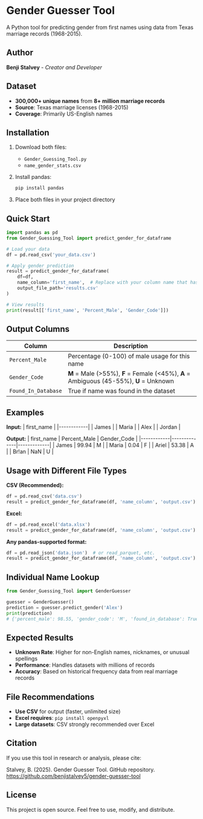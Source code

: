 # Gender Guesser Tool

A Python tool for predicting gender from first names using data from Texas marriage records (1968-2015).

## Author
**Benji Stalvey** - *Creator and Developer*

## Dataset
- **300,000+ unique names** from **8+ million marriage records**
- **Source**: Texas marriage licenses (1968-2015)
- **Coverage**: Primarily US-English names 

## Installation

1. Download both files:
   - `Gender_Guessing_Tool.py`
   - `name_gender_stats.csv`

2. Install pandas:
   ```bash
   pip install pandas
   ```

3. Place both files in your project directory

## Quick Start

```python
import pandas as pd
from Gender_Guessing_Tool import predict_gender_for_dataframe

# Load your data
df = pd.read_csv('your_data.csv')

# Apply gender prediction
result = predict_gender_for_dataframe(
    df=df, 
    name_column='first_name',  # Replace with your column name that has the first name of the entry you would like to apply gender to
    output_file_path='results.csv'
)

# View results
print(result[['first_name', 'Percent_Male', 'Gender_Code']])
```

## Output Columns

| Column | Description |
|--------|-------------|
| `Percent_Male` | Percentage (0-100) of male usage for this name |
| `Gender_Code` | **M** = Male (>55%), **F** = Female (<45%), **A** = Ambiguous (45-55%), **U** = Unknown |
| `Found_In_Database` | True if name was found in the dataset |

## Examples

**Input:**
| first_name |
|------------|
| James      |
| Maria      |
| Alex       |
| Jordan     |

**Output:**
| first_name | Percent_Male | Gender_Code |
|------------|--------------|-------------|
| James      | 99.94         | M           |
| Maria      | 0.04         | F           |
| Ariel      | 53.38         | A           |
| Br!an     | NaN         | U           | 

## Usage with Different File Types

**CSV (Recommended):**
```python
df = pd.read_csv('data.csv')
result = predict_gender_for_dataframe(df, 'name_column', 'output.csv')
```

**Excel:**
```python
df = pd.read_excel('data.xlsx')
result = predict_gender_for_dataframe(df, 'name_column', 'output.csv')
```

**Any pandas-supported format:**
```python
df = pd.read_json('data.json')  # or read_parquet, etc.
result = predict_gender_for_dataframe(df, 'name_column', 'output.csv')
```

## Individual Name Lookup

```python
from Gender_Guessing_Tool import GenderGuesser

guesser = GenderGuesser()
prediction = guesser.predict_gender('Alex')
print(prediction)
# {'percent_male': 98.55, 'gender_code': 'M', 'found_in_database': True}
```

## Expected Results

- **Unknown Rate**: Higher for non-English names, nicknames, or unusual spellings
- **Performance**: Handles datasets with millions of records
- **Accuracy**: Based on historical frequency data from real marriage records

## File Recommendations

- **Use CSV** for output (faster, unlimited size)
- **Excel requires**: `pip install openpyxl`
- **Large datasets**: CSV strongly recommended over Excel

## Citation

If you use this tool in research or analysis, please cite:


Stalvey, B. (2025). Gender Guesser Tool. GitHub repository.
https://github.com/benjistalvey5/gender-guesser-tool

## License

This project is open source. Feel free to use, modify, and distribute.

